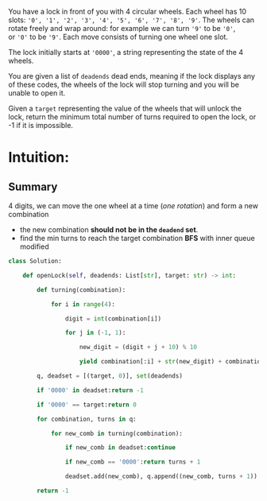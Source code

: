 You have a lock in front of you with 4 circular wheels. Each wheel has 10 slots: `'0', '1', '2', '3', '4', '5', '6', '7', '8', '9'`. The wheels can rotate freely and wrap around: for example we can turn `'9'` to be `'0'`, or `'0'` to be `'9'`. Each move consists of turning one wheel one slot.

The lock initially starts at `'0000'`, a string representing the state of the 4 wheels.

You are given a list of `deadends` dead ends, meaning if the lock displays any of these codes, the wheels of the lock will stop turning and you will be unable to open it.

Given a `target` representing the value of the wheels that will unlock the lock, return the minimum total number of turns required to open the lock, or -1 if it is impossible.

# Intuition:
## Summary
4 digits, we can move the one wheel at a time (*one rotation*) and form a new combination
- the new combination **should not be in the `deadend` set**. 
- find the min turns to reach the target combination
**BFS** with inner queue modified
```py
class Solution:

    def openLock(self, deadends: List[str], target: str) -> int:

        def turning(combination):

            for i in range(4):

                digit = int(combination[i])

                for j in (-1, 1):

                    new_digit = (digit + j + 10) % 10

                    yield combination[:i] + str(new_digit) + combination[i+1:]

        q, deadset = [(target, 0)], set(deadends)

        if '0000' in deadset:return -1

        if '0000' == target:return 0

        for combination, turns in q:

            for new_comb in turning(combination):

                if new_comb in deadset:continue

                if new_comb == '0000':return turns + 1

                deadset.add(new_comb), q.append((new_comb, turns + 1))

        return -1
```